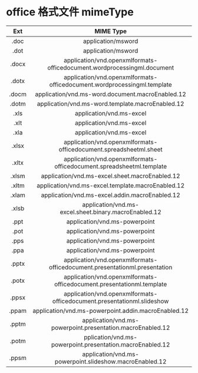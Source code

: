 # office 格式文件 mimeType

|  Ext  |                                 MIME Type                                 |
| :---: | :-----------------------------------------------------------------------: |
| .doc  |                            application/msword                             |
| .dot  |                            application/msword                             |
| .docx |  application/vnd.openxmlformats-officedocument.wordprocessingml.document  |
| .dotx |  application/vnd.openxmlformats-officedocument.wordprocessingml.template  |
| .docm |             application/vnd.ms-word.document.macroEnabled.12              |
| .dotm |             application/vnd.ms-word.template.macroEnabled.12              |
| .xls  |                         application/vnd.ms-excel                          |
| .xlt  |                         application/vnd.ms-excel                          |
| .xla  |                         application/vnd.ms-excel                          |
| .xlsx |     application/vnd.openxmlformats-officedocument.spreadsheetml.sheet     |
| .xltx |   application/vnd.openxmlformats-officedocument.spreadsheetml.template    |
| .xlsm |              application/vnd.ms-excel.sheet.macroEnabled.12               |
| .xltm |             application/vnd.ms-excel.template.macroEnabled.12             |
| .xlam |              application/vnd.ms-excel.addin.macroEnabled.12               |
| .xlsb |           application/vnd.ms-excel.sheet.binary.macroEnabled.12           |
| .ppt  |                       application/vnd.ms-powerpoint                       |
| .pot  |                       application/vnd.ms-powerpoint                       |
| .pps  |                       application/vnd.ms-powerpoint                       |
| .ppa  |                       application/vnd.ms-powerpoint                       |
| .pptx | application/vnd.openxmlformats-officedocument.presentationml.presentation |
| .potx |   application/vnd.openxmlformats-officedocument.presentationml.template   |
| .ppsx |  application/vnd.openxmlformats-officedocument.presentationml.slideshow   |
| .ppam |            application/vnd.ms-powerpoint.addin.macroEnabled.12            |
| .pptm |        application/vnd.ms-powerpoint.presentation.macroEnabled.12         |
| .potm |         pplication/vnd.ms-powerpoint.presentation.macroEnabled.12         |
| .ppsm |          application/vnd.ms-powerpoint.slideshow.macroEnabled.12          |
